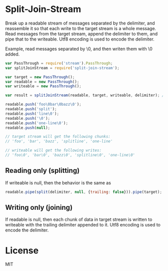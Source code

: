 # Split-Join-Stream

Break up a readable stream of messages separated by the delimiter, and reassemble it so that each write to the target stream is a whole message.
Read messages from the target stream, append the delimiter to them, and pipe that to the writeable. Utf8 encoding is used to encode the delimiter.

Example, read messages separated by \0, and then writen them with \0 added.

```javascript
var PassThrough = require('stream').PassThrough;
var splitJoinStream = require('split-join-stream');

var target = new PassThrough();
var readable = new PassThrough();
var writeable = new PassThrough();

var result = splitJoinStream(readable, target, writeable, delimiter); // result === target.

readable.push('foo\0bar\0bazz\0');
readable.push('split');
readable.push('line\0');
readable.push('\0');
readable.push('one-line\0');
readable.push(null);

// target stream will get the following chunks:
// 'foo', 'bar', 'bazz', 'splitline', 'one-line'

// writeable will get the following writes:
// 'foo\0', 'bar\0', 'bazz\0', 'splitline\0', 'one-line\0'
```

## Reading only (splitting)
If writeable is null, then the behavior is the same as

```javascript
readable.pipe(split(delimiter, null, {trailing: false})).pipe(target);
```

## Writing only (joining)
If readable is null, then each chunk of data in target stream is written to writeable with the trailing delimiter appended to it.
Utf8 encoding is used to encode the delimiter.

# License
MIT